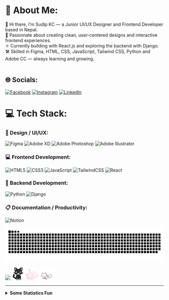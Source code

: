 # 💫 About Me:
👋 Hi there, I’m Sudip KC — a Junior UI/UX Designer and Frontend Developer based in Nepal.<br>
🎨 Passionate about creating clean, user-centered designs and interactive frontend experiences.<br>
⚛️ Currently building with React.js and exploring the backend with Django.<br>
🛠️ Skilled in Figma, HTML, CSS, JavaScript, Tailwind CSS, Python and Adobe CC — always learning and growing.<br><br>


## 🌐 Socials:
[![Facebook](https://img.shields.io/badge/Facebook-%231877F2.svg?logo=Facebook&logoColor=white)](https://facebook.com/https://www.facebook.com/kcsudip3) [![Instagram](https://img.shields.io/badge/Instagram-%23E4405F.svg?logo=Instagram&logoColor=white)](https://instagram.com/https://www.instagram.com/kcsudip3/) [![LinkedIn](https://img.shields.io/badge/LinkedIn-%230077B5.svg?logo=linkedin&logoColor=white)](https://linkedin.com/in/https://www.linkedin.com/in/kcsudip3) 

# 💻 Tech Stack:
### 🎨 Design / UI/UX:
![Figma](https://img.shields.io/badge/figma-%23F24E1E.svg?style=for-the-badge&logo=figma&logoColor=white)
![Adobe XD](https://img.shields.io/badge/Adobe%20XD-470137?style=for-the-badge&logo=Adobe%20XD&logoColor=#FF61F6)
![Adobe Photoshop](https://img.shields.io/badge/Adobe%20Photoshop-31A8FF.svg?style=for-the-badge&logo=Adobe%20Photoshop&logoColor=white)
![Adobe Illustrator](https://img.shields.io/badge/Adobe%20Illustrator-FF9A00.svg?style=for-the-badge&logo=adobe-illustrator&logoColor=white)

### 💻 Frontend Development:
![HTML5](https://img.shields.io/badge/html5-%23E34F26.svg?style=for-the-badge&logo=html5&logoColor=white)
![CSS3](https://img.shields.io/badge/css3-%231572B6.svg?style=for-the-badge&logo=css3&logoColor=white)
![JavaScript](https://img.shields.io/badge/javascript-%23323330.svg?style=for-the-badge&logo=javascript&logoColor=%23F7DF1E)
![TailwindCSS](https://img.shields.io/badge/TailwindCSS-%2338B2AC.svg?style=for-the-badge&logo=tailwind-css&logoColor=white)
![React](https://img.shields.io/badge/React-%2320232a.svg?style=for-the-badge&logo=react&logoColor=%2361DAFB)

### 🧩 Backend Development:
![Python](https://img.shields.io/badge/Python-%2314354C.svg?style=for-the-badge&logo=python&logoColor=white)
![Django](https://img.shields.io/badge/Django-%23092E20.svg?style=for-the-badge&logo=django&logoColor=white)

### 📋 Documentation / Productivity:
![Notion](https://img.shields.io/badge/Notion-%23000000.svg?style=for-the-badge&logo=notion&logoColor=white)

<picture>
  <source
    media="(prefers-color-scheme: dark)"
    srcset="https://raw.githubusercontent.com/platane/snk/output/github-contribution-grid-snake-dark.svg"
  />
  <source
    media="(prefers-color-scheme: light)"
    srcset="https://raw.githubusercontent.com/platane/snk/output/github-contribution-grid-snake.svg"
  />
  <img
    alt="github contribution grid snake animation"
    src="https://raw.githubusercontent.com/platane/snk/output/github-contribution-grid-snake.svg"
  />
</picture>

<img src="https://raw.githubusercontent.com/innng/innng/master/assets/kyubey.gif" height="40" />   <img src="https://raw.githubusercontent.com/sudipkc3/sudipkc3/main/assets/Blackcat.gif" height="40" />   <img src="https://raw.githubusercontent.com/sudipkc3/sudipkc3/main/assets/SleepingKitty.gif" height="40" />   <img src="https://raw.githubusercontent.com/sudipkc3/sudipkc3/main/assets/kitty.gif" height="40" />

---

<!-- start statics fun section -->
<details>
<summary><b> Some Statistics Fun </b></summary>
<div align="center">
<img src='https://github-readme-stats.vercel.app/api?username=sudipkc3&show_icons=true&theme=tokyonight&count_private=true&line_height=40'  align="left" />
<img src='https://github-readme-stats.vercel.app/api/top-langs/?username=sudipkc3&theme=tokyonight&hide_langs_below=4' />

[![trophy](https://github-profile-trophy.vercel.app/?username=sudipkc3&theme=onedark&row=1&column=7)](https://github.com/ryo-ma/github-profile-trophy)


[![GitHub Streak](https://streak-stats.demolab.com/?user=sudipkc3)](https://git.io/streak-stats)

![](https://github-profile-summary-cards.vercel.app/api/cards/profile-details?username=sudipkc3&theme=dracula)
![](https://github-profile-summary-cards.vercel.app/api/cards/repos-per-language?username=sudipkc3&theme=dracula)
![](https://github-profile-summary-cards.vercel.app/api/cards/most-commit-language?username=sudipkc3&theme=dracula)

### 🎵 Now Playing
[![Spotify](https://spotify-github-profile.vercel.app/api/view?uid=31gfc636m6pdegtto7y62xr2adwa&cover_image=true&theme=novatorem&bar_color=53b14f&bar_color_cover=false)](https://open.spotify.com/user/31gfc636m6pdegtto7y62xr2adwa)


## 🤝 Let’s Collaborate
Feel free to connect or DM for collaboration or freelance projects.

📫 Email: sudipkc321@gmail.com  
📞 Phone: +977 9806735504
🌐 Portfolio: [kcsudip.com.np]([https://sudipkc3.github.io](https://www.kcsudip.com.np/))

</div>
</details>
<!-- end statics fun section -->
